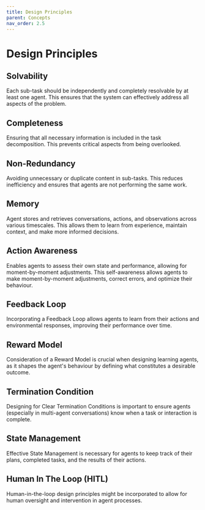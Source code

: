 ```yaml
---
title: Design Principles
parent: Concepts
nav_order: 2.5
---
```


# Design Principles

## Solvability
Each sub-task should be independently and completely resolvable by at least one agent. This ensures that the system can effectively address all aspects of the problem.

## Completeness
Ensuring that all necessary information is included in the task decomposition. This prevents critical aspects from being overlooked.

## Non-Redundancy
Avoiding unnecessary or duplicate content in sub-tasks. This reduces inefficiency and ensures that agents are not performing the same work.

## Memory
Agent stores and retrieves conversations, actions, and observations across various timescales. This allows them to learn from experience, maintain context, and make more informed decisions.

## Action Awareness
Enables agents to assess their own state and performance, allowing for moment-by-moment adjustments.  This self-awareness allows agents to make moment-by-moment adjustments, correct errors, and optimize their behaviour.

## Feedback Loop
Incorporating a Feedback Loop allows agents to learn from their actions and environmental responses, improving their performance over time.

## Reward Model
Consideration of a Reward Model is crucial when designing learning agents, as it shapes the agent's behaviour by defining what constitutes a desirable outcome.

## Termination Condition
Designing for Clear Termination Conditions is important to ensure agents (especially in multi-agent conversations) know when a task or interaction is complete.

## State Management
Effective State Management is necessary for agents to keep track of their plans, completed tasks, and the results of their actions.

## Human In The Loop (HITL)
Human-in-the-loop design principles might be incorporated to allow for human oversight and intervention in agent processes.
